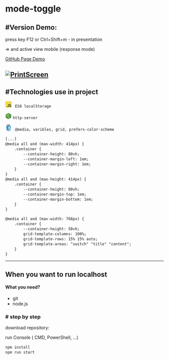 # mode-toggle

## #Version Demo:
press key F12 or Ctrl+Shift+m - in presentation

=> and active view mobile (response mode) 

[1]: https://born-kes.github.io/mode-toggle/

[GitHub Page Demo](https://born-kes.github.io/mode-toggle/)

[![PrintScreen](https://born-kes.github.io/mode-toggle/icon.jpg)][1]
---

## #Technologies use in project
<code><img height="20" src="https://raw.githubusercontent.com/github/explore/80688e429a7d4ef2fca1e82350fe8e3517d3494d/topics/javascript/javascript.png"></code>
`` ES6 localStorage``

<code><img height="20" src="https://raw.githubusercontent.com/github/explore/80688e429a7d4ef2fca1e82350fe8e3517d3494d/topics/nodejs/nodejs.png"></code>
`` http-server ``

<code><img height="20" src="https://raw.githubusercontent.com/github/explore/80688e429a7d4ef2fca1e82350fe8e3517d3494d/topics/css/css.png"></code>
`` @media, varibles, grid, prefers-color-scheme``
````
[...]
@media all and (max-width: 414px) {
    .container {
        --container-height: 80vh;
        --container-margin-left: 1em;
        --container-margin-right: 1em;
    }
}
@media all and (max-height: 414px) {
    .container {
        --container-height: 80vh;
        --container-margin-top: 1em;
        --container-margin-bottom: 1em;
    }
}
````

````
@media all and (max-width: 768px) {
    .container {
        --container-height: 50vh;
        grid-template-columns: 100%;
        grid-template-rows: 15% 15% auto;
        grid-template-areas: "switch" "title" "content";
    }
}
````

---
## When you want to run localhost

#### What you need?
- git
- node.js

### # step by step 

download repository:

run Console ( CMD, PowerShell, ...)
````
npm install
npm run start
````